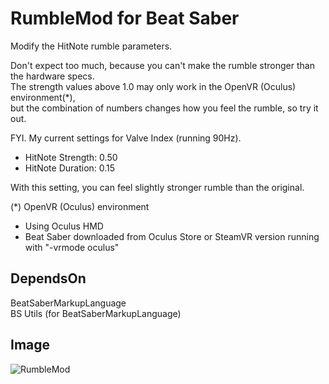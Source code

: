 # RumbleMod for Beat Saber
Modify the HitNote rumble parameters.

Don't expect too much, because you can't make the rumble stronger than the hardware specs.  
The strength values above 1.0 may only work in the OpenVR (Oculus) environment(*),  
but the combination of numbers changes how you feel the rumble, so try it out.

FYI. My current settings for Valve Index (running 90Hz).
- HitNote Strength: 0.50
- HitNote Duration: 0.15

With this setting, you can feel slightly stronger rumble than the original.

(*) OpenVR (Oculus) environment
- Using Oculus HMD
- Beat Saber downloaded from Oculus Store or SteamVR version running with "-vrmode oculus"

## DependsOn
BeatSaberMarkupLanguage  
BS Utils (for BeatSaberMarkupLanguage)

## Image
![RumbleMod](https://user-images.githubusercontent.com/62907586/78046321-fd0b4000-73b1-11ea-8dff-054cc8614527.jpg)